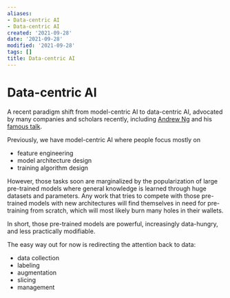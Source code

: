 ```yaml
---
aliases:
- Data-centric AI
- Data-centric AI
created: '2021-09-28'
date: '2021-09-28'
modified: '2021-09-28'
tags: []
title: Data-centric AI
---
```


# Data-centric AI

A recent paradigm shift from model-centric AI to data-centric AI, advocated by many companies and scholars recently, including [Andrew Ng](https://en.wikipedia.org/wiki/Andrew_Ng) and his [famous talk](https://www.youtube.com/watch?v=06-AZXmwHjo).

Previously, we have model-centric AI where people focus mostly on
- feature engineering
- model architecture design
- training algorithm design

However, those tasks soon are marginalized by the popularization of large pre-trained models where general knowledge is learned through huge datasets and parameters. Any work that tries to compete with those pre-trained models with new architectures will find themselves in need for pre-training from scratch, which will most likely burn many holes in their wallets.

In short, those pre-trained models are powerful, increasingly data-hungry, and less practically modifiable.

The easy way out for now is redirecting the attention back to data:
- data collection
- labeling
- augmentation
- slicing
- management